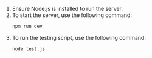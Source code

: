 1. Ensure Node.js is installed to run the server.
2. To start the server, use the following command:
    ```sh
    npm run dev
    ```
3. To run the testing script, use the following command:
    ```sh
    node test.js
    ```